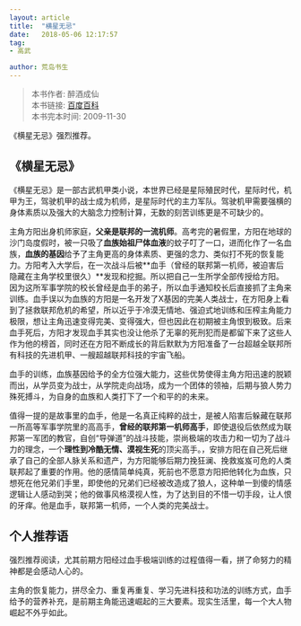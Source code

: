 ```yaml
---
layout: article
title:  "横星无忌"
date:   2018-05-06 12:17:57
tag:
- 高武

author: 荒岛书生
---
```


> 本书作者:  醉酒成仙  
> 本书链接:  [百度百科](https://baike.baidu.com/item/%E6%A8%AA%E6%98%9F%E6%97%A0%E5%BF%8C/3757277?fr=aladdin)  
> 本书完本时间: 2009-11-30

《横星无忌》强烈推荐。
<!---more--->

## 《横星无忌》
《横星无忌》是一部古武机甲类小说，本世界已经是星际殖民时代，星际时代，机甲为王，驾驶机甲的战士成为机师，是星际时代的主力军队。驾驶机甲需要强横的身体素质以及强大的大脑念力控制计算，无数的刻苦训练更是不可缺少的。

主角方阳出身机师家庭，**父亲是联邦的一流机师**。高考完的暑假里，方阳在地球的沙门岛度假时，被一只吸了**血族始祖尸体血液**的蚊子叮了一口，进而化作了一名血族，**血族的基因**给予了主角更高的身体素质、更强的念力、类似打不死的恢复能力。方阳考入大学后，在一次战斗后被**血手（曾经的联邦第一机师，被迫害后隐藏在主角学校里很久）**发现和挖掘。所以把自己一生所学全部传授给方阳。因为这所军事学院的校长曾经是血手的弟子，所以血手通知校长后直接抓了主角来训练。血手误以为血族的方阳是一名开发了X基因的完美人类战士，在方阳身上看到了拯救联邦危机的希望，所以近乎于冷漠无情地、强迫式地训练和压榨主角能力极限，想让主角迅速变得完美、变得强大，但也因此在初期被主角恨到极致。后来血手死后，方阳才发现血手其实也没让他杀了无辜的死刑犯而是都留下来了这些人作为他的榜首，同时还在方阳不断成长的背后默默为方阳准备了一台超越全联邦所有科技的先进机甲、一艘超越联邦科技的宇宙飞船。

血手的训练，血族基因给予的全方位强大能力，这些优势使得主角方阳迅速的脱颖而出，从学员变为战士，从学院走向战场，成为一个团体的领袖，后期与狼人势力殊死搏斗，为自身的血族和人类打下了一个和平的的未来。

值得一提的是故事里的血手，他是一名真正纯粹的战士，是被人陷害后躲藏在联邦一所高等军事学院里的高高手，**曾经的联邦第一机师高手**，即使退役后依然成为联邦第一军团的教官，自创“导弹道”的战斗技能，崇尚极端的攻击力和一切为了战斗力的理念，一个**理性到冷酷无情、漠视生死**的顶尖高手。，安排方阳在自己死后继承了自己的全部人脉关系和遗产，为方阳能够后期力挽狂澜、挽救岌岌可危的人类联邦起了重要的作用。他的感情简单纯真，死前也不愿意方阳把他转化为血族，只想死在他兄弟们手里，即使他的兄弟们已经被改造成了狼人，这种单一到傻的情感逻辑让人感动到哭；他的做事风格漠视人性，为了达到目的不惜一切手段，让人恨的牙痒。他是血手，联邦第一机师，一个人类的完美战士。

## 个人推荐语
强烈推荐阅读，尤其前期方阳经过血手极端训练的过程值得一看，拼了命努力的精神都是会感动人心的。

主角的恢复能力，拼尽全力、重复再重复、学习先进科技和功法的训练方式，血手给予的营养补充，是前期主角能迅速崛起的三大要素。现实生活里，每一个大人物崛起不外乎如此。

 
